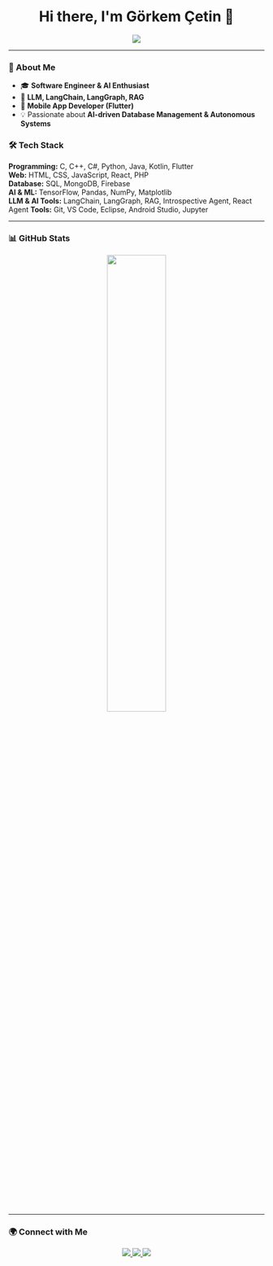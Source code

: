 <h1 align="center">Hi there, I'm Görkem Çetin 👋</h1>

<p align="center">
  <img src="https://readme-typing-svg.herokuapp.com?color=%2336BCF7&size=24&center=true&vCenter=true&width=600&lines=Software+Engineer;AI+Enthusiast;Machine+Learning+Researcher" />
</p>

---

### 🚀 About Me
- 🎓 **Software Engineer & AI Enthusiast**
- 🤖 **LLM, LangChain, LangGraph, RAG**
- 📱 **Mobile App Developer (Flutter)**
- 💡 Passionate about **AI-driven Database Management & Autonomous Systems**

### 🛠️ Tech Stack
**Programming:** C, C++, C#, Python, Java, Kotlin, Flutter  
**Web:** HTML, CSS, JavaScript, React, PHP  
**Database:** SQL, MongoDB, Firebase  
**AI & ML:** TensorFlow, Pandas, NumPy, Matplotlib  
**LLM & AI Tools:** LangChain, LangGraph, RAG, Introspective Agent, React Agent
**Tools:** Git, VS Code, Eclipse, Android Studio, Jupyter  

---

### 📊 GitHub Stats
<p align="center">
  <img src="https://github-readme-stats.vercel.app/api?username=gorkemcetinn&show_icons=true&theme=tokyonight" width="48%" />
</p>

---

### 🌍 Connect with Me

<p align="center">
  <a href="https://www.linkedin.com/in/g%C3%B6rkem-%C3%A7etin-8b5939227/" target="_blank">
    <img src="https://img.shields.io/badge/LinkedIn-0077B5?style=for-the-badge&logo=linkedin&logoColor=white" />
  </a>
  <a href="mailto:gorkemcetinn55@gmail.com">
    <img src="https://img.shields.io/badge/Email-D14836?style=for-the-badge&logo=gmail&logoColor=white" />
  </a>
  <a href="https://github.com/gorkemcetin55">
    <img src="https://img.shields.io/badge/GitHub-181717?style=for-the-badge&logo=github&logoColor=white" />
  </a>
</p>

